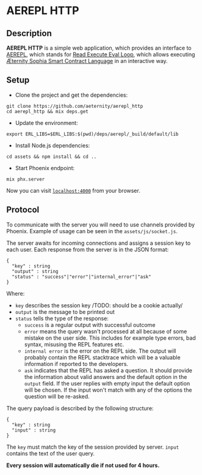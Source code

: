 # AEREPL HTTP

## Description
**AEREPL HTTP** is a simple web application, which provides an interface to [AEREPL](https://github.com/aeternity/aerepl), which stands for [Read Execute Eval Loop](https://en.wikipedia.org/wiki/Read%E2%80%93eval%E2%80%93print_loop), which allows executing [Æternity Sophia Smart Contract Language](https://github.com/aeternity/aesophia/blob/lima/docs/sophia.md) in an interactive way.

## Setup

- Clone the project and get the dependencies:
```
git clone https://github.com/aeternity/aerepl_http
cd aerepl_http && mix deps.get
```
- Update the environment:
```
export ERL_LIBS=$ERL_LIBS:$(pwd)/deps/aerepl/_build/default/lib
```
- Install Node.js dependencies:
```
cd assets && npm install && cd ..
```
- Start Phoenix endpoint:
```
mix phx.server
```

Now you can visit [`localhost:4000`](http://localhost:4000) from your browser.

## Protocol

To communicate with the server you will need to use channels provided by Phoenix. Example of usage can be seen in the `assets/js/socket.js`.

The server awaits for incoming connections and assigns a session key to each user. Each response from the server is in the JSON format:
```
{
  "key" : string
  "output" : string
  "status" : "success"|"error"|"internal_error"|"ask"
}
```
Where:
 - `key` describes the session key /TODO: should be a cookie actually/
 - `output` is the message to be printed out
 - `status` tells the type of the response:
   - `success` is a regular output with successful outcome
   - `error` means the query wasn't processed at all because of some mistake on the user side. This includes for example type errors, bad syntax, misusing the REPL features etc.
   - `internal error` is the error on the REPL side. The output will probably contain the REPL stacktrace which will be a valuable information if reported to the developers.
   - `ask` indicates that the REPL has asked a question. It should provide the information about valid answers and the default option in the `output` field. If the user replies with empty input the default option will be chosen. If the input won't match with any of the options the question will be re-asked.
   

The query payload is described by the following structure:
```
{
  "key" : string
  "input" : string
}
```
The `key` must match the key of the session provided by server. `input` contains the text of the user query.

**Every session will automatically die if not used for 4 hours.**
